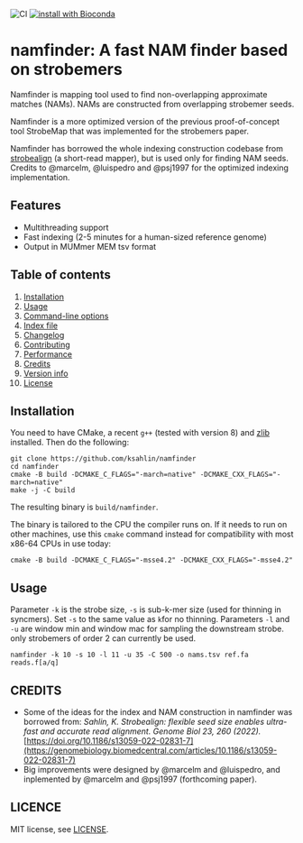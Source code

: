 ![CI](https://github.com/ksahlin/strobealign/workflows/CI/badge.svg)
[![install with Bioconda](https://img.shields.io/badge/install%20with-bioconda-brightgreen.svg)](http://bioconda.github.io/recipes/strobealign/README.html)

# namfinder: A fast NAM finder based on strobemers

Namfinder is mapping tool used to find non-overlapping approximate matches (NAMs). NAMs are constructed from overlapping strobemer seeds. 

Namfinder is a more optimized version of the previous proof-of-concept tool StrobeMap that was implemented for the strobemers paper.

Namfinder has borrowed the whole indexing construction codebase from [strobealign](https://github.com/ksahlin/strobealign) (a short-read mapper), but is used only for finding NAM seeds. 
Credits to @marcelm, @luispedro and @psj1997 for the optimized indexing implementation.


## Features

- Multithreading support
- Fast indexing (2-5 minutes for a human-sized reference genome)
- Output in MUMmer MEM tsv format


## Table of contents

1. [Installation](#installation)
2. [Usage](#usage)
3. [Command-line options](#command-line-options)
4. [Index file](#index-files)
5. [Changelog](#changelog)
6. [Contributing](#contributing)
7. [Performance](#v07-performance)
8. [Credits](#credits)
9. [Version info](#version-info)
10. [License](#licence)

## Installation

You need to have CMake, a recent `g++` (tested with version 8) and [zlib](https://zlib.net/) installed.
Then do the following:
```
git clone https://github.com/ksahlin/namfinder
cd namfinder
cmake -B build -DCMAKE_C_FLAGS="-march=native" -DCMAKE_CXX_FLAGS="-march=native"
make -j -C build
```
The resulting binary is `build/namfinder`.

The binary is tailored to the CPU the compiler runs on.
If it needs to run on other machines, use this `cmake` command instead for compatibility with most x86-64 CPUs in use today:
```
cmake -B build -DCMAKE_C_FLAGS="-msse4.2" -DCMAKE_CXX_FLAGS="-msse4.2"
```


## Usage

Parameter `-k` is the strobe size, `-s` is sub-k-mer size (used for thinning in syncmers). Set `-s` to the same value as `k`for no thinning.
Parameters `-l` and `-u` are window min and window mac for sampling the downstream strobe. only strobemers of order 2 can currently be used.


```
namfinder -k 10 -s 10 -l 11 -u 35 -C 500 -o nams.tsv ref.fa reads.f[a/q]
```



CREDITS
----------------


- Some of the ideas for the index and NAM 
construction in namfinder was borrowed from: 
_Sahlin, K. Strobealign: flexible seed size enables ultra-fast and accurate read alignment. 
Genome Biol 23, 260 (2022)._ 
[https://doi.org/10.1186/s13059-022-02831-7](https://genomebiology.biomedcentral.com/articles/10.1186/s13059-022-02831-7)
- Big improvements were designed by @marcelm and @luispedro, and inplemented by @marcelm and @psj1997 (forthcoming paper). 

LICENCE
----------------

MIT license, see [LICENSE](https://github.com/ksahlin/strobealign/blob/main/LICENSE).

